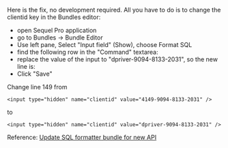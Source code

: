 Here is the fix, no development required.
All you have to do is to change the clientid key in the Bundles editor:

* open Sequel Pro application
* go to Bundles -> Bundle Editor
* Use left pane, Select "Input field" (Show), choose Format SQL
* find the following row in the "Command" textarea:
* replace the value of the input to "dpriver-9094-8133-2031", so the new line is:
* Click "Save"

Change line 149 from
```
<input type="hidden" name="clientid" value="4149-9094-8133-2031" />
```
to
```
<input type="hidden" name="clientid" value="dpriver-9094-8133-2031" />
```

Reference: [Update SQL formatter bundle for new API](https://github.com/sequelpro/sequelpro/issues/1988)